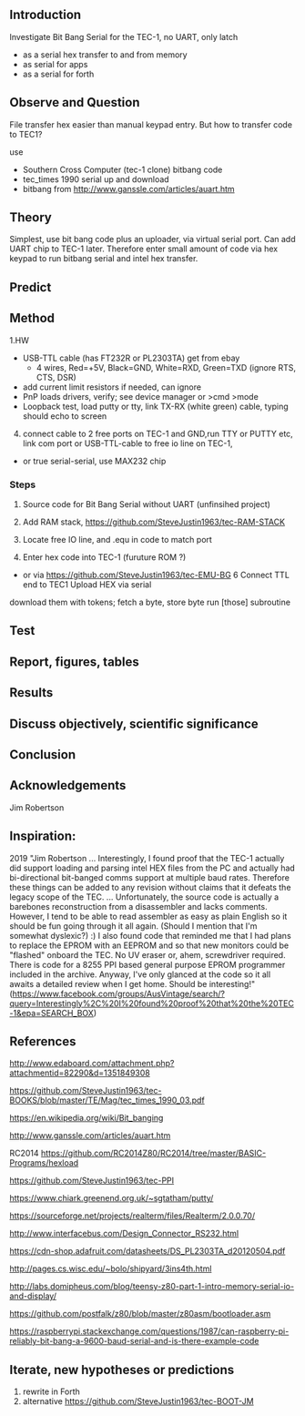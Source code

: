 ## Introduction
Investigate Bit Bang Serial for the TEC-1, no UART, only latch
* as a serial hex transfer to and from memory  
* as serial for apps
* as a serial for forth

 
 
 


## Observe and Question 
File transfer hex easier than manual keypad entry. But how to transfer code to TEC1?

use
 
* Southern Cross Computer (tec-1 clone) bitbang code
* tec_times 1990 serial up and download
* bitbang from http://www.ganssle.com/articles/auart.htm

## Theory
Simplest, use bit bang code plus an uploader, via virtual serial port. Can add UART chip to TEC-1 later. Therefore enter small amount of code via hex keypad to run bitbang serial and intel hex transfer.
 
## Predict


## Method
1.HW
 * USB-TTL cable (has FT232R or PL2303TA) get from ebay
   * 4 wires, Red=+5V, Black=GND, White=RXD, Green=TXD (ignore RTS, CTS, DSR)
 * add current limit resistors if needed, can ignore
 * PnP loads drivers, verify; see device manager or >cmd >mode 
 * Loopback test, load putty or tty, link TX-RX (white green) cable, typing should echo to screen
 4. connect cable to 2 free ports on TEC-1 and GND,run TTY or PUTTY etc, link com port or USB-TTL-cable to free io line on TEC-1,  
 

* or true serial-serial, use MAX232 chip 
  
### Steps
1. Source code for Bit Bang Serial without UART (unfinsihed project)
2. Add RAM stack, https://github.com/SteveJustin1963/tec-RAM-STACK
3. Locate free IO line, and .equ in code to match port

5. Enter hex code into TEC-1 (furuture ROM ?) 
 * or via https://github.com/SteveJustin1963/tec-EMU-BG
6
Connect TTL end to TEC1
Upload HEX via serial

download them with tokens; 
fetch a byte, 
store byte 
run [those] subroutine 


## Test

## Report, figures, tables

## Results

## Discuss objectively, scientific significance 

## Conclusion 

## Acknowledgements
Jim Robertson


## Inspiration:
2019 "Jim Robertson ... Interestingly, I found proof that the TEC-1 actually did support loading and parsing intel HEX files from the PC and actually had bi-directional bit-banged comms support at multiple baud rates. Therefore these things can be added to any revision without claims that it defeats the legacy scope of the TEC. ... Unfortunately, the source code is actually a barebones reconstruction from a disassembler and lacks comments. However, I tend to be able to read assembler as easy as plain English so it should be fun going through it all again. (Should I mention that I'm somewhat dyslexic?) :) I also found code that reminded me that I had plans to replace the EPROM with an EEPROM and so that new monitors could be "flashed" onboard the TEC. No UV eraser or, ahem, screwdriver required. There is code for a 8255 PPI based general purpose EPROM programmer included in the archive. Anyway, I've only glanced at the code so it all awaits a detailed review when I get home. Should be interesting!" (https://www.facebook.com/groups/AusVintage/search/?query=Interestingly%2C%20I%20found%20proof%20that%20the%20TEC-1&epa=SEARCH_BOX)


## References


http://www.edaboard.com/attachment.php?attachmentid=82290&d=1351849308

https://github.com/SteveJustin1963/tec-BOOKS/blob/master/TE/Mag/tec_times_1990_03.pdf

https://en.wikipedia.org/wiki/Bit_banging

http://www.ganssle.com/articles/auart.htm

RC2014 https://github.com/RC2014Z80/RC2014/tree/master/BASIC-Programs/hexload

https://github.com/SteveJustin1963/tec-PPI

https://www.chiark.greenend.org.uk/~sgtatham/putty/

https://sourceforge.net/projects/realterm/files/Realterm/2.0.0.70/

http://www.interfacebus.com/Design_Connector_RS232.html

https://cdn-shop.adafruit.com/datasheets/DS_PL2303TA_d20120504.pdf

http://pages.cs.wisc.edu/~bolo/shipyard/3ins4th.html

http://labs.domipheus.com/blog/teensy-z80-part-1-intro-memory-serial-io-and-display/

https://github.com/postfalk/z80/blob/master/z80asm/bootloader.asm

https://raspberrypi.stackexchange.com/questions/1987/can-raspberry-pi-reliably-bit-bang-a-9600-baud-serial-and-is-there-example-code

## Iterate, new hypotheses or predictions
1. rewrite in Forth
2. alternative https://github.com/SteveJustin1963/tec-BOOT-JM

 




